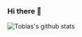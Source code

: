 ### Hi there 👋

![Tobias's github stats](https://github-readme-stats.vercel.app/api?username=kitsudaiki&hide=contribs&count_private=true&show_icons=true&theme=dracula&include_all_commits=true)

<!--
**kitsudaiki/kitsudaiki** is a ✨ _special_ ✨ repository because its `README.md` (this file) appears on your GitHub profile.

Here are some ideas to get you started:

- 🔭 I’m currently working on ...
- 🌱 I’m currently learning ...
- 👯 I’m looking to collaborate on ...
- 🤔 I’m looking for help with ...
- 💬 Ask me about ...
- 📫 How to reach me: ...
- 😄 Pronouns: ...
- ⚡ Fun fact: ...
-->

